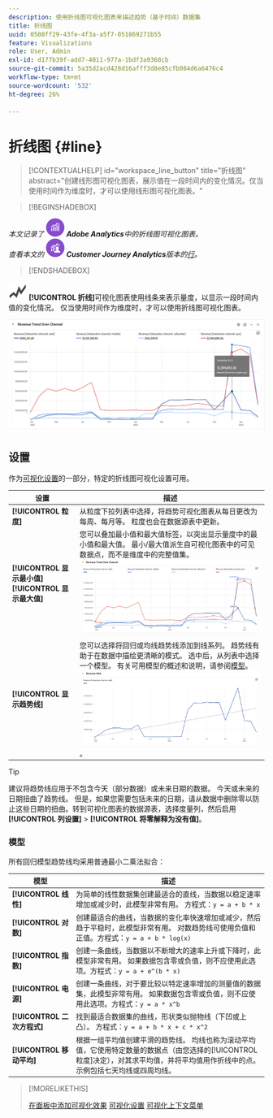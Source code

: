 ```yaml
---
description: 使用折线图可视化图表来描述趋势（基于时间）数据集
title: 折线图
uuid: 0508ff29-43fe-4f3a-a5f7-051869271b55
feature: Visualizations
role: User, Admin
exl-id: d177b39f-add7-4011-977a-1bdf3a9368cb
source-git-commit: 5a35d2acd428d16afff3d8e85cfb084d6a6476c4
workflow-type: tm+mt
source-wordcount: '532'
ht-degree: 26%

---
```


# 折线图 {#line}

<!-- markdownlint-disable MD034 -->

>[!CONTEXTUALHELP]
>id="workspace_line_button"
>title="折线图"
>abstract="创建线形图可视化图表，展示值在一段时间内的变化情况。仅当使用时间作为维度时，才可以使用线形图可视化图表。"

<!-- markdownlint-enable MD034 -->


>[!BEGINSHADEBOX]

_本文记录了_ ![AdobeAnalytics](/help/assets/icons/AdobeAnalytics.svg) _**Adobe Analytics**&#x200B;中的折线图可视化图表。_<br/>_查看本文的_ ![CustomerJourneyAnalytics](/help/assets/icons/CustomerJourneyAnalytics.svg) _**Customer Journey Analytics**&#x200B;版本的[行](https://experienceleague.adobe.com/en/docs/analytics-platform/using/cja-workspace/visualizations/line)。_

>[!ENDSHADEBOX]

![GraphTrend](/help/assets/icons/GraphTrend.svg) **[!UICONTROL 折线]**&#x200B;可视化图表使用线条来表示量度，以显示一段时间内值的变化情况。 仅当使用时间作为维度时，才可以使用折线图可视化图表。

![折线图可视化图表](assets/line-viz.png)


## 设置

作为[可视化设置](freeform-analysis-visualizations.md#settings)的一部分，特定的折线图可视化设置可用。

| 设置 | 描述 |
|---|---|
| **[!UICONTROL 粒度]** | 从粒度下拉列表中选择，将趋势可视化图表从每日更改为每周、每月等。 粒度也会在数据源表中更新。 |
| **[!UICONTROL 显示最小值]** <br/>**[!UICONTROL 显示最大值&#x200B;]** | 您可以叠加最小值和最大值标签，以突出显示量度中的最小值和最大值。 最小/最大值派生自可视化图表中的可见数据点，而不是维度中的完整值集。<br/>![具有最小值和最大值标签的叠加。](assets/min-max-labels.png) |
| **[!UICONTROL 显示趋势线]** | 您可以选择将回归或均线趋势线添加到线系列。 趋势线有助于在数据中描绘更清晰的模式。 选中后，从列表中选择一个模型。 有关可用模型的概述和说明，请参阅[模型](#models)。<br/>![线性趋势线](assets/show-linear-trendline.png)。 |

>[!TIP]
>
>建议将趋势线应用于不包含今天（部分数据）或未来日期的数据。 今天或未来的日期扭曲了趋势线。 但是，如果您需要包括未来的日期，请从数据中删除零以防止这些日期的扭曲。转到可视化图表的数据源表，选择度量列，然后启用&#x200B;**[!UICONTROL 列设置]** > **[!UICONTROL 将零解释为没有值]**。



### 模型

所有回归模型趋势线均采用普通最小二乘法拟合：

| 模型 | 描述 |
| --- | --- |
| **[!UICONTROL 线性]** | 为简单的线性数据集创建最适合的直线，当数据以稳定速率增加或减少时，此模型非常有用。 方程式：`y = a + b * x` |
| **[!UICONTROL 对数]** | 创建最适合的曲线，当数据的变化率快速增加或减少，然后趋于平稳时，此模型非常有用。 对数趋势线可使用负值和正值。方程式：`y = a + b * log(x)` |
| **[!UICONTROL 指数]** | 创建一条曲线，当数据以不断增大的速率上升或下降时，此模型非常有用。 如果数据包含零或负值，则不应使用此选项。方程式：`y = a + e^(b * x)` |
| **[!UICONTROL 电源]** | 创建一条曲线，对于要比较以特定速率增加的测量值的数据集，此模型非常有用。 如果数据包含零或负值，则不应使用此选项。方程式：`y = a * x^b` |
| **[!UICONTROL 二次方程式]** | 找到最适合数据集的曲线，形状类似抛物线（下凹或上凸）。 方程式：`y = a + b * x + c * x^2` |
| **[!UICONTROL 移动平均]** | 根据一组平均值创建平滑的趋势线。 均线也称为滚动平均值，它使用特定数量的数据点（由您选择的[!UICONTROL 粒度]决定），对其求平均值，并将平均值用作折线中的点。 示例包括七天均线或四周均线。 |

>[!MORELIKETHIS]
>
>[在面板中添加可视化效果](/help/analyze/analysis-workspace/visualizations/freeform-analysis-visualizations.md#add-visualizations-to-a-panel)
>[可视化设置](/help/analyze/analysis-workspace/visualizations/freeform-analysis-visualizations.md#settings)
>[可视化上下文菜单](/help/analyze/analysis-workspace/visualizations/freeform-analysis-visualizations.md#context-menu)
>

